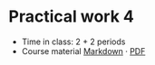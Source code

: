 # Practical work 4

- Time in class: 2 + 2 periods
- Course material [Markdown](./COURSE_MATERIAL.md) ·
  [PDF](https://heig-vd-dai-course.github.io/heig-vd-dai-course/23-practical-work-4/23-practical-work-4-course-material.pdf)

